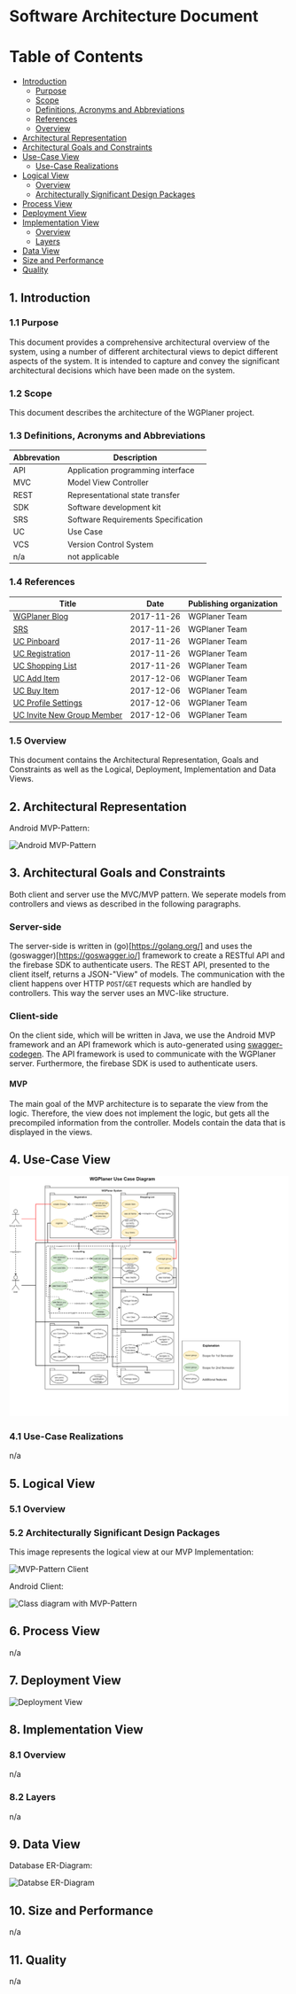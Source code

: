 # Software Architecture Document

# Table of Contents
- [Introduction](#1-introduction)
    - [Purpose](#11-purpose)
    - [Scope](#12-scope)
    - [Definitions, Acronyms and Abbreviations](#13-definitions-acronyms-and-abbreviations)
    - [References](#14-references)
    - [Overview](#15-overview)
- [Architectural Representation](#2-architectural-representation)
- [Architectural Goals and Constraints](#3-architectural-goals-and-constraints)
- [Use-Case View](#4-use-case-view)
    - [Use-Case Realizations](#41-use-case-realizations)
- [Logical View](#5-logical-view)
    - [Overview](#51-overview)
    - [Architecturally Significant Design Packages](#52-architecturally-significant-design-packages)
- [Process View](#6-process-view)
- [Deployment View](#7-deployment-view)
- [Implementation View](#8-implementation-view)
    - [Overview](#81-overview)
    - [Layers](#82-layers)
- [Data View](#9-data-view)
- [Size and Performance](#10-size-and-performance)
- [Quality](#11-quality)

## 1. Introduction

### 1.1 Purpose
This document provides a comprehensive architectural overview of the system, using a number of different architectural views to depict different aspects of the system. It is intended to capture and convey the significant architectural decisions which have been made on the system.

### 1.2 Scope
This document describes the architecture of the WGPlaner project.

### 1.3 Definitions, Acronyms and Abbreviations

| Abbrevation | Description                            |
| ----------- | -------------------------------------- |
| API         | Application programming interface      |
| MVC         | Model View Controller                  |
| REST        | Representational state transfer        |
| SDK         | Software development kit               |
| SRS         | Software Requirements Specification    |
| UC          | Use Case                               |
| VCS         | Version Control System                 |
| n/a         | not applicable                         |

### 1.4 References

| Title                                                              | Date       | Publishing organization   |
| -------------------------------------------------------------------|:----------:| ------------------------- |
| [WGPlaner Blog](http://wgplanerblog.wordpress.com/)                | 2017-11-26 | WGPlaner Team             |
| [SRS](../SRS/SRS.md)                                               | 2017-11-26 | WGPlaner Team             |
| [UC Pinboard](../UC/UC_Pinboard.md)                                | 2017-11-26 | WGPlaner Team             |
| [UC Registration](../UC/UC_Registration.md)                        | 2017-11-26 | WGPlaner Team             |
| [UC Shopping List](../UC/UC_Shopping_List.md)                      | 2017-11-26 | WGPlaner Team             |
| [UC Add Item](../UC/UC_Add_Item.md)                                | 2017-12-06 | WGPlaner Team             |
| [UC Buy Item](../UC/UC_Buy_Item.md)                                | 2017-12-06 | WGPlaner Team             |
| [UC Profile Settings](../UC/UC_Profile_Settings.md)                | 2017-12-06 | WGPlaner Team             |
| [UC Invite New Group Member](../UC/UC_Invite_New_Group_Member.md)   | 2017-12-06 | WGPlaner Team             |

### 1.5 Overview
This document contains the Architectural Representation, Goals and Constraints as well 
as the Logical, Deployment, Implementation and Data Views.

## 2. Architectural Representation
Android MVP-Pattern:

![Android MVP-Pattern](./MVCPatternClient.png)

## 3. Architectural Goals and Constraints
Both client and server use the MVC/MVP pattern. We seperate models from controllers and views as described in the following paragraphs.

### Server-side
The server-side is written in (go)[https://golang.org/] and uses the (goswagger)[https://goswagger.io/] framework to create a RESTful API and the firebase SDK to authenticate users. The REST API, presented to the client itself, returns a JSON-"View" of models. The communication with the client happens over HTTP `POST`/`GET` requests which are handled by controllers. This way the server uses an MVC-like structure.

### Client-side
On the client side, which will be written in Java, we use the Android MVP framework and an API framework which is auto-generated using [swagger-codegen](https://swagger.io/swagger-codegen/). The API framework is used to communicate with the WGPlaner server. Furthermore, the firebase SDK is used to authenticate users.

#### MVP
The main goal of the MVP architecture is to separate the view from the logic. Therefore, the view does not implement the logic, but gets all the precompiled information from the controller.
Models contain the data that is displayed in the views.

## 4. Use-Case View
 ![Overall-Use-Case-Diagram](../SRS/use_case_diagram.png)

### 4.1 Use-Case Realizations
n/a

## 5. Logical View

### 5.1 Overview

### 5.2 Architecturally Significant Design Packages

This image represents the logical view at our MVP Implementation:

![MVP-Pattern Client](./MVCClassFlow.png)

Android Client:

![Class diagram with MVP-Pattern](../UC/ClassDiagrams/class_diagram_android_min.png)

## 6. Process View
n/a

## 7. Deployment View
![Deployment View](./DeploymentView.png)

<!-- TODO: https://github.com/anonfreak/bestplaces/blob/master/doku/SoftwareArchitectureDocument.md#deployment-view -->

## 8. Implementation View

### 8.1 Overview
n/a

### 8.2 Layers
n/a

## 9. Data View
Database ER-Diagram:

![Databse ER-Diagram](../UC/ClassDiagrams/class_diagram_models.png)

## 10. Size and Performance
n/a

## 11. Quality
n/a
